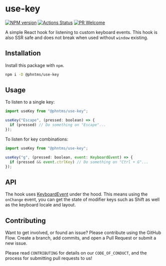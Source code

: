 # use-key

[![NPM version][npm-image]][npm-url]
[![Actions Status][ci-image]][ci-url]
[![PR Welcome][npm-downloads-image]][npm-downloads-url]

A simple React hook for listening to custom keyboard events. This hook is also SSR safe and does not break when used without `window` existing.

## Installation

Install this package with `npm`.

```bash
npm i -D @phntms/use-key
```

## Usage

To listen to a single key:

```jsx
import useKey from "@phntms/use-key";

useKey("Escape", (pressed: boolean) => {
  if (pressed) // Do something on "Escape"...
});
```

To listen for key combinations:

```jsx
import useKey from "@phntms/use-key";

useKey("g", (pressed: boolean, event: KeyboardEvent) => {
  if (pressed && event.ctrlKey) // Do something on "Ctrl + G"...
});
```

## API

The hook uses [KeyboardEvent](https://developer.mozilla.org/en-US/docs/Web/API/KeyboardEvent/key) under the hood. This means using the `onChange` event, you can get the state of modifier keys such as Shift as well as the keyboard locale and layout.

## Contributing

Want to get involved, or found an issue? Please contribute using the GitHub Flow. Create a branch, add commits, and open a Pull Request or submit a new issue.

Please read `CONTRIBUTING` for details on our `CODE_OF_CONDUCT`, and the process for submitting pull requests to us!

[npm-image]: https://img.shields.io/npm/v/@phntms/use-key.svg?style=flat-square&logo=react
[npm-url]: https://npmjs.org/package/@phntms/use-key
[npm-downloads-image]: https://img.shields.io/npm/dm/@phntms/use-key.svg
[npm-downloads-url]: https://npmcharts.com/compare/@phntms/use-key?minimal=true
[ci-image]: https://github.com/phantomstudios/use-key/workflows/test/badge.svg
[ci-url]: https://github.com/phantomstudios/use-key/actions
